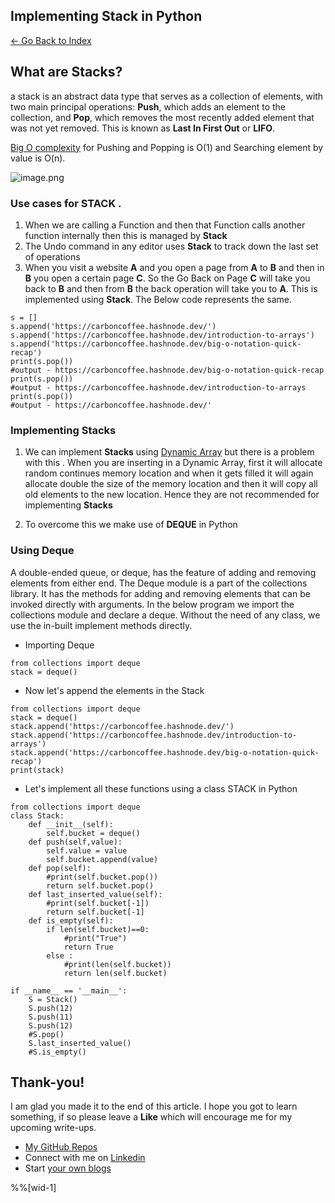 ## Implementing Stack in Python

> 
 [<- Go Back to Index ](https://carboncoffee.hashnode.dev/datastructures) 


## What are Stacks?
a stack is an abstract data type that serves as a collection of elements, with two main principal operations: **Push**, which adds an element to the collection, and **Pop**, which removes the most recently added element that was not yet removed. This is known as **Last In First Out** or **LIFO**.


 [Big O complexity](https://carboncoffee.hashnode.dev/big-o-notation-quick-recap)  for Pushing and Popping is O(1) and Searching element by value is O(n).


![image.png](https://cdn.hashnode.com/res/hashnode/image/upload/v1610524178403/onXDrQISU.png)

### Use cases for STACK .
1. When we are calling a Function and then that Function calls another function internally then this is managed by **Stack**
2. The Undo command in any editor uses **Stack** to track down the last set of operations 
3. When you visit a website **A** and you open a page from **A** to **B** and then in **B** you open a certain page **C**. So the Go Back on Page **C** will take you back to **B** and then from **B** the back operation will take you to **A**. This is implemented using **Stack**. The Below code represents the same.

```
s = []
s.append('https://carboncoffee.hashnode.dev/')
s.append('https://carboncoffee.hashnode.dev/introduction-to-arrays')
s.append('https://carboncoffee.hashnode.dev/big-o-notation-quick-recap')
print(s.pop())
#output - https://carboncoffee.hashnode.dev/big-o-notation-quick-recap
print(s.pop())
#output - https://carboncoffee.hashnode.dev/introduction-to-arrays
print(s.pop())
#output - https://carboncoffee.hashnode.dev/'
``` 
### Implementing Stacks 
1. We can implement **Stacks** using  [Dynamic Array](https://carboncoffee.hashnode.dev/introduction-to-arrays)  but there is a problem with this . When you are inserting in a Dynamic Array, first it will allocate random continues memory location and when it gets filled it will again allocate double the size of the memory location and then it will copy all old elements to the new location. Hence they are not recommended for implementing **Stacks**

2. To overcome this we make use of **DEQUE** in Python

### Using Deque 

A double-ended queue, or deque, has the feature of adding and removing elements from either end. The Deque module is a part of the collections library. It has the methods for adding and removing elements that can be invoked directly with arguments. In the below program we import the collections module and declare a deque. Without the need of any class, we use the in-built implement methods directly.

- Importing Deque

```
from collections import deque
stack = deque()
``` 
- Now let's append the elements in the Stack 

```
from collections import deque
stack = deque()
stack.append('https://carboncoffee.hashnode.dev/')
stack.append('https://carboncoffee.hashnode.dev/introduction-to-arrays')
stack.append('https://carboncoffee.hashnode.dev/big-o-notation-quick-recap')
print(stack)
``` 


- Let's implement all these functions using a class STACK in Python


```
from collections import deque
class Stack:
    def __init__(self):
        self.bucket = deque()
    def push(self,value):
        self.value = value 
        self.bucket.append(value)
    def pop(self): 
        #print(self.bucket.pop())
        return self.bucket.pop()
    def last_inserted_value(self):
        #print(self.bucket[-1])
        return self.bucket[-1]
    def is_empty(self):
        if len(self.bucket)==0:
            #print("True")
            return True 
        else :
            #print(len(self.bucket))
            return len(self.bucket)

if __name__ == '__main__':
    S = Stack()
    S.push(12)
    S.push(11)
    S.push(12)
    #S.pop()
    S.last_inserted_value()
    #S.is_empty()
``` 

## Thank-you! 

I am glad you made it to the end of this article. I hope you got to learn something, if so please leave a **Like** which will encourage me for my upcoming write-ups. 


> 
- [My GitHub Repos](https://github.com/akxat)  
- Connect with me on  [Linkedin](https://www.linkedin.com/in/sharma-akshat/) 
- Start  [your own blogs ](https://hashnode.com/@AkshatSharma/joinme) 

%%[wid-1]








